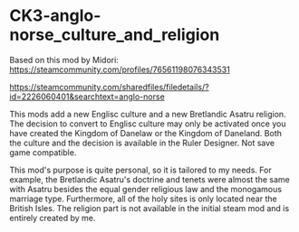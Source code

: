# CK3-anglo-norse_culture_and_religion

Based on this mod by Midori: https://steamcommunity.com/profiles/76561198076343531

https://steamcommunity.com/sharedfiles/filedetails/?id=2226060401&searchtext=anglo-norse

This mods add a new Englisc culture and a new Bretlandic Asatru religion. The decision to convert to Englisc culture may only be activated once you have created the Kingdom of Danelaw or the Kingdom of Daneland. Both the culture and the decision is available in the Ruler Designer. Not save game compatible.

This mod's purpose is quite personal, so it is tailored to my needs. For example, the Bretlandic Asatru's doctrine and tenets were almost the same with Asatru besides the equal gender religious law and the monogamous marriage type. Furthermore, all of the holy sites is only located near the British Isles. The religion part is not available in the initial steam mod and is entirely created by me.
